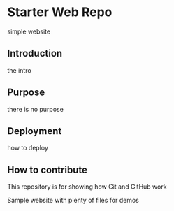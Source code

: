 # Starter Web Repo

simple website
## Introduction
the intro
## Purpose
there is no purpose
## Deployment
how to deploy
## How to contribute
This repository is for showing how Git and GitHub work

Sample website with plenty of files for demos
